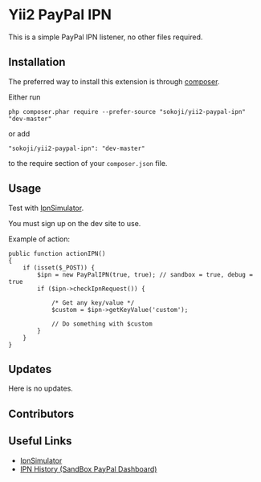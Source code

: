 Yii2 PayPal IPN
===================

This is a simple PayPal IPN listener, no other files required.




Installation
------------

The preferred way to install this extension is through [composer](http://getcomposer.org/download/).

Either run

```
php composer.phar require --prefer-source "sokoji/yii2-paypal-ipn" "dev-master"
```

or add

```
"sokoji/yii2-paypal-ipn": "dev-master"
```

to the require section of your `composer.json` file.



Usage
-----

Test with [IpnSimulator](https://developer.paypal.com/developer/ipnSimulator).

You must sign up on the dev site to use.

Example of action:

```
public function actionIPN()
{
    if (isset($_POST)) {
        $ipn = new PayPalIPN(true, true); // sandbox = true, debug = true
        if ($ipn->checkIpnRequest()) {
    
            /* Get any key/value */
            $custom = $ipn->getKeyValue('custom');
    
            // Do something with $custom
        }
    }
}
```



Updates
--------
Here is no updates.



Contributors
-----------



Useful Links
------------

* [IpnSimulator](https://developer.paypal.com/developer/ipnSimulator)
* [IPN History (SandBox PayPal Dashboard)](https://www.sandbox.paypal.com/au/cgi-bin/webscr?cmd=%5fdisplay%2dipns%2dhistory&nav=0%2e3%2e4)

